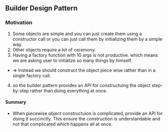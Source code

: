
## Builder Design Pattern

### Motivation
1. Some objects are simple and you can just create them using a constructor call
   or you can just call them by initializing them by a simple way.
2. Other objects require a lot of ceremony.
3. Having a factory function with 10 args is not productive.
   which means we are asking user to initialize so many things by himself.
*  => Instead we should construct the object piece wise rather than in a single factory call.
4. so the builder pattern provides an API for constructuing the object step-by-step rather
   than doing everything at once.

#### Summary
* When piecewise object constructuion is complicated, provide an API for doing it
  succinctly. This ensure the construction is understandable and not that complicated which happens all at once.

